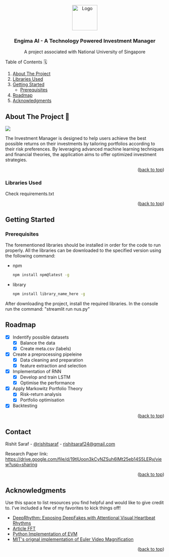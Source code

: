 <!-- PROJECT LOGO -->
<br />
<div align="center">
  <a href="https://github.com/rishitsaraf/remoteheartrate_deepfake_detection">
    <img src="images/logo.jpeg" alt="Logo" width="80" height="80">
  </a>

  <h3 align="center">Engima AI - A Technology Powered Investment Manager</h3>

  <p align="center">
    A project associated with National University of Singapore
    <br />
</div>



<!-- TABLE OF CONTENTS -->

  Table of Contents 🗓
  <ol>
    <li>
      <a href="#about-the-project">About The Project</a>
    </li>
    <li>
      <a href="#libraries-used">Libraries Used</a>
    </li>
    <li>
      <a href="#getting-started">Getting Started</a>
      <ul>
        <li><a href="#prerequisites">Prerequisites</a></li>
      </ul>
    </li>
    <li><a href="#roadmap">Roadmap</a></li>
    <li><a href="#acknowledgments">Acknowledgments</a></li>
  </ol>




<!-- ABOUT THE PROJECT -->
## About The Project 🚀

<img src="images/home.png">

The Investment Manager is designed to help users achieve the best possible returns on their investments by tailoring portfolios according to their risk preferences. By leveraging advanced machine learning techniques and financial theories, the application aims to offer optimized investment strategies.



<p align="right">(<a href="#readme-top">back to top</a>)</p>



### Libraries Used

Check requirements.txt

<p align="right">(<a href="#readme-top">back to top</a>)</p>



<!-- GETTING STARTED -->
## Getting Started 



### Prerequisites

The forementioned libraries should be installed in order for the code to run properly. All the libraries can be downloaded to the specified version using the following command:
* npm
  ```sh
  npm install npm@latest -g
  ```
* library
  ```sh
  npm install library_name_here -g
  ```
After downloading the project, install the required libraries. In the console run the command: "streamlit run nus.py"

<!-- ROADMAP -->
## Roadmap 

- [x] Indentify possible datasets
    - [x] Balance the data 
    - [x] Create meta.csv (labels)
- [x] Create a preprocessing pipeleine
    - [x] Data cleaning and preparation
    - [x] feature extraction and selection
- [x] Implementation of RNN
    - [x] Develop and train LSTM
    - [x] Optimise the performance
- [x] Apply Markowitz Portfolio Theory
    - [x] Risk-return analysis
    - [x] Portfolio optimisation
- [x] Backtesting

<p align="right">(<a href="#readme-top">back to top</a>)</p>


<!-- CONTACT -->
## Contact

Rishit Saraf - [@rishitsaraf](https://twitter.com/rishitsaraf) - rishitsaraf24@gmail.com <br>


Research Paper link: <a href = "https://drive.google.com/file/d/19tlUoon3kCyNZSuh6IMt25eb14S5LERy/view?usp=sharing">https://drive.google.com/file/d/19tlUoon3kCyNZSuh6IMt25eb14S5LERy/view?usp=sharing</a>

<p align="right">(<a href="#readme-top">back to top</a>)</p>



<!-- ACKNOWLEDGMENTS -->
## Acknowledgments

Use this space to list resources you find helpful and would like to give credit to. I've included a few of my favorites to kick things off!

* <a href = "https://arxiv.org/pdf/2006.07634.pdf"> DeepRhythm: Exposing DeepFakes with Attentional Visual Heartbeat Rhythms </a>
* <a href = "https://towardsdatascience.com/image-processing-with-python-application-of-fourier-transformation-5a8584dc175b"> Article FFT </a>
* <a href = "https://github.com/flyingzhao/PyEVM"> Python Implementation of EVM </a>
* <a href = "https://people.csail.mit.edu/mrub/evm/"> MIT's orignal implementation of Euler Video Magnification  </a>

<p align="right">(<a href="#readme-top">back to top</a>)</p>
